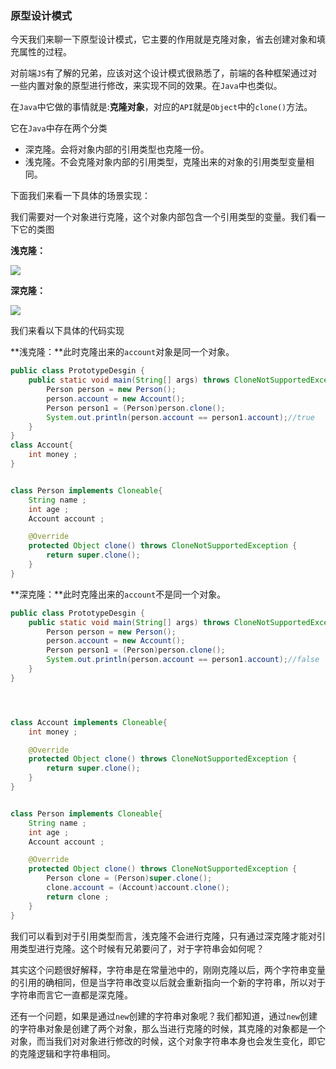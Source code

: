 ### 原型设计模式

今天我们来聊一下原型设计模式，它主要的作用就是克隆对象，省去创建对象和填充属性的过程。

对前端`JS`有了解的兄弟，应该对这个设计模式很熟悉了，前端的各种框架通过对一些内置对象的原型进行修改，来实现不同的效果。在`Java`中也类似。

在`Java`中它做的事情就是:**克隆对象**，对应的`API`就是`Object`中的`clone()`方法。

它在`Java`中存在两个分类

- 深克隆。会将对象内部的引用类型也克隆一份。
- 浅克隆。不会克隆对象内部的引用类型，克隆出来的对象的引用类型变量相同。

下面我们来看一下具体的场景实现：

我们需要对一个对象进行克隆，这个对象内部包含一个引用类型的变量。我们看一下它的类图

**浅克隆：**

![](https://gitee.com/onlyzl/image/raw/master/img/20200926215728.png)

**深克隆：**

![](https://gitee.com/onlyzl/image/raw/master/img/20200926215836.png)

我们来看以下具体的代码实现

**浅克隆：**此时克隆出来的`account`对象是同一个对象。

```java
public class PrototypeDesgin {
    public static void main(String[] args) throws CloneNotSupportedException {
        Person person = new Person();
        person.account = new Account();
        Person person1 = (Person)person.clone();
        System.out.println(person.account == person1.account);//true
    }
}
class Account{
    int money ;
}


class Person implements Cloneable{
    String name ;
    int age ;
    Account account ;

    @Override
    protected Object clone() throws CloneNotSupportedException {
        return super.clone();
    }
}
```

**深克隆：**此时克隆出来的`account`不是同一个对象。

```java
public class PrototypeDesgin {
    public static void main(String[] args) throws CloneNotSupportedException {
        Person person = new Person();
        person.account = new Account();
        Person person1 = (Person)person.clone();
        System.out.println(person.account == person1.account);//false
    }
}




class Account implements Cloneable{
    int money ;

    @Override
    protected Object clone() throws CloneNotSupportedException {
        return super.clone();
    }
}


class Person implements Cloneable{
    String name ;
    int age ;
    Account account ;

    @Override
    protected Object clone() throws CloneNotSupportedException {
        Person clone = (Person)super.clone();
        clone.account = (Account)account.clone();
        return clone ;
    }
}

```

我们可以看到对于引用类型而言，浅克隆不会进行克隆，只有通过深克隆才能对引用类型进行克隆。这个时候有兄弟要问了，对于字符串会如何呢？

其实这个问题很好解释，字符串是在常量池中的，刚刚克隆以后，两个字符串变量的引用的确相同，但是当字符串改变以后就会重新指向一个新的字符串，所以对于字符串而言它一直都是深克隆。

还有一个问题，如果是通过`new`创建的字符串对象呢？我们都知道，通过`new`创建的字符串对象是创建了两个对象，那么当进行克隆的时候，其克隆的对象都是一个对象，而当我们对对象进行修改的时候，这个对象字符串本身也会发生变化，即它的克隆逻辑和字符串相同。

